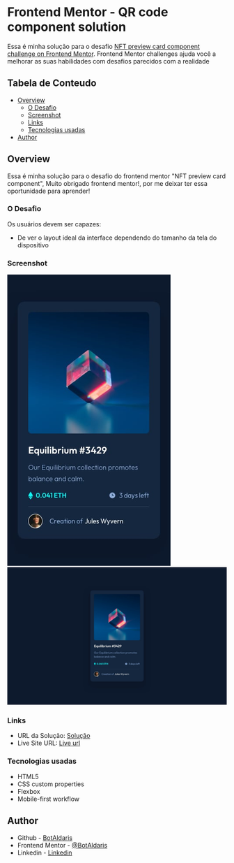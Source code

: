 # Frontend Mentor - QR code component solution

Essa é minha solução para o desafio [NFT preview card component challenge on Frontend Mentor](https://www.frontendmentor.io/challenges/nft-preview-card-component-SbdUL_w0U). Frontend Mentor challenges ajuda você a melhorar as suas habilidades com desafios parecidos com a realidade

## Tabela de Conteudo

- [Overview](#overview)
  - [O Desafio](#o-desafio)
  - [Screenshot](#screenshot)
  - [Links](#links)
  - [Tecnologias usadas](tecnologias-usadas)
- [Author](#author)

## Overview

Essa é minha solução para o desafio do frontend mentor "NFT preview card component", Muito obrigado frontend mentor!, por me deixar ter essa oportunidade para aprender!

### O Desafio

Os usuários devem ser capazes:

- De ver o layout ideal da interface dependendo do tamanho da tela do dispositivo

### Screenshot

![Mobile](./design/mobile-design.jpg)
![Desktop](./design/desktop-design.jpg)

### Links

- URL da Solução: [Solução](https://github.com/BotAldaris/nft-preview-card-component)
- Live Site URL: [Live url](https://botaldaris.github.io/nft-preview-card-component/)

### Tecnologias usadas

- HTML5
- CSS custom properties
- Flexbox
- Mobile-first workflow

## Author

- Github - [BotAldaris](https://github.com/BotAldaris)
- Frontend Mentor - [@BotAldaris](https://www.frontendmentor.io/profile/BotAldaris)
- Linkedin - [Linkedin](https://www.linkedin.com/in/gabriel-lima-173960243/)
